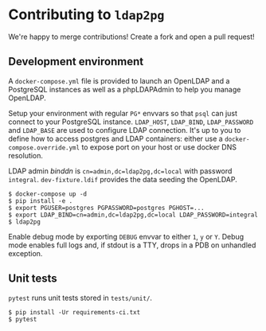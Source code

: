 # Contributing to `ldap2pg`

We're happy to merge contributions! Create a fork and open a pull request!

## Development environment

A `docker-compose.yml` file is provided to launch an OpenLDAP and a PostgreSQL
instances as well as a phpLDAPAdmin to help you manage OpenLDAP.

Setup your environment with regular `PG*` envvars so that `psql` can just
connect to your PostgreSQL instance. `LDAP_HOST`, `LDAP_BIND`, `LDAP_PASSWORD`
and `LDAP_BASE` are used to configure LDAP connection. It's up to you to define
how to access postgres and LDAP containers: either use a
`docker-compose.override.yml` to expose port on your host or use docker DNS
resolution.

LDAP admin *binddn* is `cn=admin,dc=ldap2pg,dc=local` with password `integral`.
`dev-fixture.ldif` provides the data seeding the OpenLDAP.


``` console
$ docker-compose up -d
$ pip install -e .
$ export PGUSER=postgres PGPASSWORD=postgres PGHOST=...
$ export LDAP_BIND=cn=admin,dc=ldap2pg,dc=local LDAP_PASSWORD=integral
$ ldap2pg
```

Enable debug mode by exporting `DEBUG` envvar to either `1`, `y` or `Y`. Debug
mode enables full logs and, if stdout is a TTY, drops in a PDB on unhandled
exception.


## Unit tests

`pytest` runs unit tests stored in `tests/unit/`.

``` console
$ pip install -Ur requirements-ci.txt
$ pytest
```
